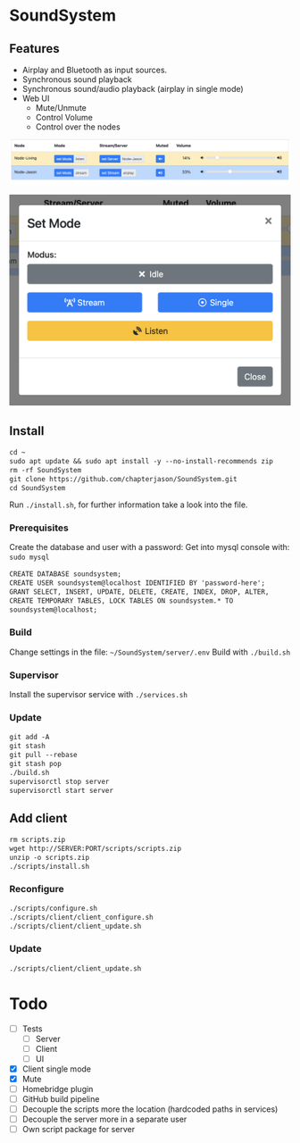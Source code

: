 
# SoundSystem

## Features

- Airplay and Bluetooth as input sources.
- Synchronous sound playback
- Synchronous sound/audio playback (airplay in single mode)
- Web UI
  - Mute/Unmute
  - Control Volume
  - Control over the nodes
  
![](./docs/assets/web-ui.png)

![](./docs/assets/set-mode.png)

## Install

```
cd ~
sudo apt update && sudo apt install -y --no-install-recommends zip
rm -rf SoundSystem
git clone https://github.com/chapterjason/SoundSystem.git
cd SoundSystem
```

Run `./install.sh`, for further information take a look into the file.

### Prerequisites

Create the database and user with a password:
Get into mysql console with: `sudo mysql`

```mysql
CREATE DATABASE soundsystem;
CREATE USER soundsystem@localhost IDENTIFIED BY 'password-here';
GRANT SELECT, INSERT, UPDATE, DELETE, CREATE, INDEX, DROP, ALTER, CREATE TEMPORARY TABLES, LOCK TABLES ON soundsystem.* TO soundsystem@localhost;
```

### Build

Change settings in the file: `~/SoundSystem/server/.env`
Build with `./build.sh`

### Supervisor

Install the supervisor service with `./services.sh`

### Update

```
git add -A
git stash
git pull --rebase
git stash pop
./build.sh
supervisorctl stop server
supervisorctl start server
```

## Add client

```
rm scripts.zip
wget http://SERVER:PORT/scripts/scripts.zip
unzip -o scripts.zip
./scripts/install.sh
```

### Reconfigure

```
./scripts/configure.sh
./scripts/client/client_configure.sh
./scripts/client/client_update.sh
```

### Update

```
./scripts/client/client_update.sh
```

# Todo

- [ ] Tests
    - [ ] Server
    - [ ] Client
    - [ ] UI
- [x] Client single mode
- [x] Mute
- [ ] Homebridge plugin
- [ ] GitHub build pipeline
- [ ] Decouple the scripts more the location (hardcoded paths in services)
- [ ] Decouple the server more in a separate user
- [ ] Own script package for server
